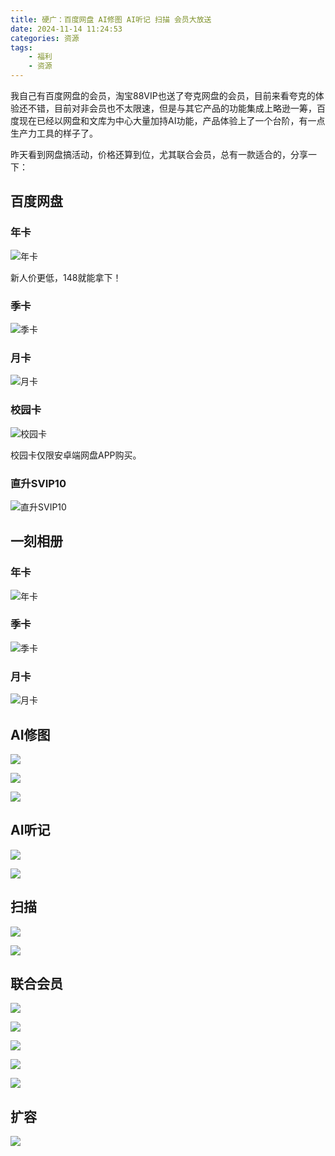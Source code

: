 ```yaml
---
title: 硬广：百度网盘 AI修图 AI听记 扫描 会员大放送
date: 2024-11-14 11:24:53
categories: 资源
tags:
    - 福利
    - 资源
---
```



我自己有百度网盘的会员，淘宝88VIP也送了夸克网盘的会员，目前来看夸克的体验还不错，目前对非会员也不太限速，但是与其它产品的功能集成上略逊一筹，百度现在已经以网盘和文库为中心大量加持AI功能，产品体验上了一个台阶，有一点生产力工具的样子了。

昨天看到网盘搞活动，价格还算到位，尤其联合会员，总有一款适合的，分享一下：

## 百度网盘

### 年卡

![年卡](https://imgs.boringhex.top/blog/e0183eab7e37106af6c81865bd9c853.jpg)

新人价更低，148就能拿下！

<!-- more -->

### 季卡

![季卡](https://imgs.boringhex.top/blog/c68daae796a8eb9502cf1ac95c12667.jpg)

### 月卡

![月卡](https://imgs.boringhex.top/blog/03c0664b2a903e5277d378aca472f9f.jpg)

### 校园卡

![校园卡](https://imgs.boringhex.top/blog/b662c3cc7d6b296483440d1c196e4a4.jpg)

校园卡仅限安卓端网盘APP购买。

### 直升SVIP10

![直升SVIP10](https://imgs.boringhex.top/blog/feb0f240a0d09e3e6d1d57763b6e544.jpg)

## 一刻相册

### 年卡

![年卡](https://imgs.boringhex.top/blog/a4593f10604df86eedb08f892dacc9d.jpg)

### 季卡

![季卡](https://imgs.boringhex.top/blog/83f1220f0dbd85eec555657b886edd8.jpg)

### 月卡

![月卡](https://imgs.boringhex.top/blog/7ca51f896939411797d7a428598987f.jpg)

## AI修图

![](https://imgs.boringhex.top/blog/b7128f7a7bfca17caa9f3a15d222753.jpg)

![](https://imgs.boringhex.top/blog/4252b79ae41b699e3bc3c6152faf92a.jpg)

![](https://imgs.boringhex.top/blog/170340d452a742c5b1f62d14ec83502.jpg)

## AI听记

![](https://imgs.boringhex.top/blog/2c7a989c477f92906d5d55ba6694c4d.jpg)

![](https://imgs.boringhex.top/blog/1422c0ac40ef99fa6505b0f7ea93a3d.jpg)

## 扫描

![](https://imgs.boringhex.top/blog/4ee4a9b49773e03ff24a678e5111f13.jpg)

![](https://imgs.boringhex.top/blog/36c52305750fd5596db9a30bf1004d8.jpg)

## 联合会员

![](https://imgs.boringhex.top/blog/e445863ef03c9b4f8f1f3e4737bc21c.jpg)

![](https://imgs.boringhex.top/blog/8fb15a94d692991728b3eb9c6696699.jpg)

![](https://imgs.boringhex.top/blog/0651a1bd26811ccb7ff220f87c1a54d.jpg)

![](https://imgs.boringhex.top/blog/b43d675224f05215b99dbad30ef959e.jpg)

![](https://imgs.boringhex.top/blog/ed0ede1f61790f5baa654a0aa3de4c2.jpg)

## 扩容

![](https://imgs.boringhex.top/blog/9a122648a60c29ee656a9b081966a65.jpg)